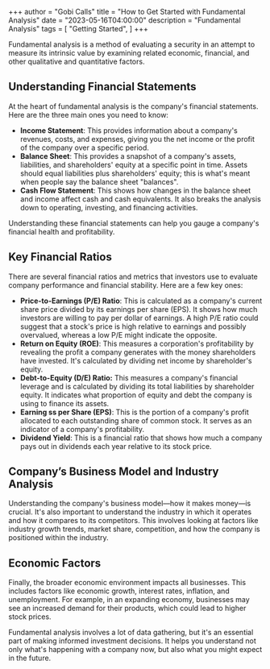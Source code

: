 +++
author = "Gobi Calls"
title = "How to Get Started with Fundamental Analysis"
date = "2023-05-16T04:00:00"
description = "Fundamental Analysis"
tags = [
    "Getting Started",
]
+++

Fundamental analysis is a method of evaluating a security in an attempt to measure its intrinsic value by examining related economic, financial, and other qualitative and quantitative factors.

## Understanding Financial Statements
At the heart of fundamental analysis is the company's financial statements. Here are the three main ones you need to know:
- **Income Statement**: This provides information about a company's revenues, costs, and expenses, giving you the net income or the profit of the company over a specific period.
- **Balance Sheet**: This provides a snapshot of a company's assets, liabilities, and shareholders' equity at a specific point in time. Assets should equal liabilities plus shareholders' equity; this is what's meant when people say the balance sheet "balances".
- **Cash Flow Statement**: This shows how changes in the balance sheet and income affect cash and cash equivalents. It also breaks the analysis down to operating, investing, and financing activities.

Understanding these financial statements can help you gauge a company's financial health and profitability.


## Key Financial Ratios
There are several financial ratios and metrics that investors use to evaluate company performance and financial stability. Here are a few key ones:
- **Price-to-Earnings (P/E) Ratio**: This is calculated as a company's current share price divided by its earnings per share (EPS). It shows how much investors are willing to pay per dollar of earnings. A high P/E ratio could suggest that a stock's price is high relative to earnings and possibly overvalued, whereas a low P/E might indicate the opposite.
- **Return on Equity (ROE)**: This measures a corporation's profitability by revealing the profit a company generates with the money shareholders have invested. It's calculated by dividing net income by shareholder's equity.
- **Debt-to-Equity (D/E) Ratio:** This measures a company's financial leverage and is calculated by dividing its total liabilities by shareholder equity. It indicates what proportion of equity and debt the company is using to finance its assets.
- **Earning  ss per Share (EPS)**: This is the portion of a company's profit allocated to each outstanding share of common stock. It serves as an indicator of a company's profitability.
- **Dividend Yield**: This is a financial ratio that shows how much a company pays out in dividends each year relative to its stock price.

## Company’s Business Model and Industry Analysis
Understanding the company's business model—how it makes money—is crucial. It's also important to understand the industry in which it operates and how it compares to its competitors. This involves looking at factors like industry growth trends, market share, competition, and how the company is positioned within the industry.

## Economic Factors
Finally, the broader economic environment impacts all businesses. This includes factors like economic growth, interest rates, inflation, and unemployment. For example, in an expanding economy, businesses may see an increased demand for their products, which could lead to higher stock prices.

Fundamental analysis involves a lot of data gathering, but it's an essential part of making informed investment decisions. It helps you understand not only what's happening with a company now, but also what you might expect in the future.
